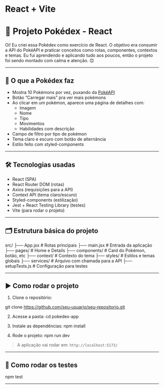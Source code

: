# React + Vite

# 📘 Projeto Pokédex - React

Oi! Eu criei essa Pokédex como exercício de React. O objetivo era consumir a API do PokéAPI e praticar conceitos como rotas, componentes, contextos e temas. Eu fui aprendendo e aplicando tudo aos poucos, então o projeto foi sendo montado com calma e atenção. 😊

---

## 🧠 O que a Pokédex faz

- Mostra 10 Pokémons por vez, puxando da [PokéAPI](https://pokeapi.co/)
- Botão “Carregar mais” pra ver mais pokémons
- Ao clicar em um pokémon, aparece uma página de detalhes com:
  - Imagem
  - Nome
  - Tipo
  - Movimentos
  - Habilidades com descrição
- Campo de filtro por tipo de pokémon
- Tema claro e escuro com botão de alternância
- Estilo feito com styled-components

---

## 🛠️ Tecnologias usadas

- React (SPA)
- React Router DOM (rotas)
- Axios (requisições para a API)
- Context API (tema claro/escuro)
- Styled-components (estilização)
- Jest + React Testing Library (testes)
- Vite (para rodar o projeto)

---

## 🗂 Estrutura básica do projeto

src/
├── App.jsx                # Rotas principais
├── main.jsx               # Entrada da aplicação
├── pages/                 # Home e Details
├── components/            # Card do Pokémon, botão, etc
├── context/               # Contexto do tema
├── styles/                # Estilos e temas globais
├── services/              # Arquivo com chamada para a API
├── setupTests.js          # Configuração para testes

---

## ▶️ Como rodar o projeto

1. Clone o repositório:

git clone https://github.com/seu-usuario/seu-repositorio.git

2. Acesse a pasta:
cd pokedex-app

3. Instale as dependências:
npm install

4. Rode o projeto:
npm run dev

> A aplicação vai rodar em: `http://localhost:5173/`

---

## 🧪 Como rodar os testes

npm test

---

